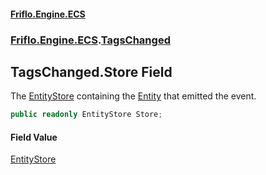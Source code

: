 #### [Friflo.Engine.ECS](index.md 'index')
### [Friflo.Engine.ECS](Friflo.Engine.ECS.md 'Friflo.Engine.ECS').[TagsChanged](TagsChanged.md 'Friflo.Engine.ECS.TagsChanged')

## TagsChanged.Store Field

The [EntityStore](EntityStore.md 'Friflo.Engine.ECS.EntityStore') containing the [Entity](TagsChanged.Entity.md 'Friflo.Engine.ECS.TagsChanged.Entity') that emitted the event.

```csharp
public readonly EntityStore Store;
```

#### Field Value
[EntityStore](EntityStore.md 'Friflo.Engine.ECS.EntityStore')
